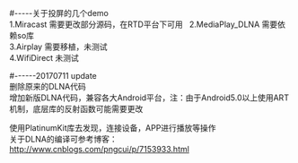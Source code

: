 #-----关于投屏的几个demo    
1.Miracast  		需要更改部分源码，在RTD平台下可用   
2.MediaPlay_DLNA	需要依赖so库  
3.Airplay		需要移植，未测试   
4.WifiDirect		未测试

#------20170711 update     
删除原来的DLNA代码    
增加新版DLNA代码，兼容各大Android平台，注：由于Android5.0以上使用ART机制，底层库的反射函数可能需要更改      
     
使用PlatinumKit库去发现，连接设备，APP进行播放等操作    
关于DLNA的编译可参考博客：http://www.cnblogs.com/pngcui/p/7153933.html
